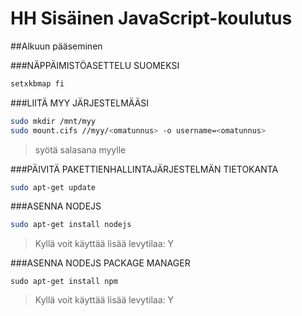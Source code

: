 # HH Sisäinen JavaScript-koulutus

##Alkuun pääseminen

###NÄPPÄIMISTÖASETTELU SUOMEKSI
```sh
setxkbmap fi
```
###LIITÄ MYY JÄRJESTELMÄÄSI
```sh
sudo mkdir /mnt/myy
sudo mount.cifs //myy/<omatunnus> -o username=<omatunnus>
```
> syötä salasana myylle

###PÄIVITÄ PAKETTIENHALLINTAJÄRJESTELMÄN TIETOKANTA
```sh
sudo apt-get update
```

###ASENNA NODEJS
```sh
sudo apt-get install nodejs
```
> Kyllä voit käyttää lisää levytilaa: Y

###ASENNA NODEJS PACKAGE MANAGER
```
sudo apt-get install npm
```
> Kyllä voit käyttää lisää levytilaa: Y

